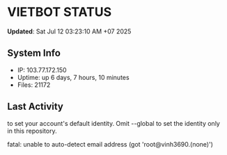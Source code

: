 # VIETBOT STATUS
**Updated**: Sat Jul 12 03:23:10 AM +07 2025

## System Info
- IP: 103.77.172.150
- Uptime: up 6 days, 7 hours, 10 minutes
- Files: 21172

## Last Activity

to set your account's default identity.
Omit --global to set the identity only in this repository.

fatal: unable to auto-detect email address (got 'root@vinh3690.(none)')
